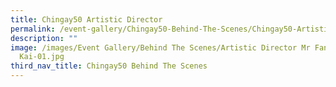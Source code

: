```yaml
---
title: Chingay50 Artistic Director
permalink: /event-gallery/Chingay50-Behind-The-Scenes/Chingay50-Artistic-D
description: ""
image: /images/Event Gallery/Behind The Scenes/Artistic Director Mr Fan Dong
  Kai-01.jpg
third_nav_title: Chingay50 Behind The Scenes
---
```

